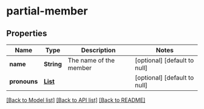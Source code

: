 # partial-member
## Properties

| Name | Type | Description | Notes |
|------------ | ------------- | ------------- | -------------|
| **name** | **String** | The name of the member | [optional] [default to null] |
| **pronouns** | [**List**](pronoun.md) |  | [optional] [default to null] |

[[Back to Model list]](../README.md#documentation-for-models) [[Back to API list]](../README.md#documentation-for-api-endpoints) [[Back to README]](../README.md)

